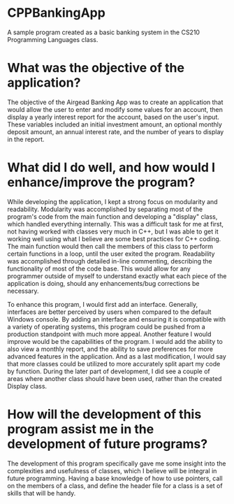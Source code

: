 # CPPBankingApp
A sample program created as a basic banking system in the CS210 Programming Languages class.

# What was the objective of the application?
The objective of the Airgead Banking App was to create an application that would allow the user to enter and modify some values for an account, then display a yearly interest report for the account, based on the user's input. These variables included an initial investment amount, an optional monthly deposit amount, an annual interest rate, and the number of years to display in the report.

# What did I do well, and how would I enhance/improve the program?
While developing the application, I kept a strong focus on modularity and readability. Modularity was accomplished by separating most of the program's code from the main function and developing a "display" class, which handled everything internally. This was a difficult task for me at first, not having worked with classes very much in C++, but I was able to get it working well using what I believe are some best practices for C++ coding. The main function would then call the members of this class to perform certain functions in a loop, until the user exited the program. Readability was accomplished through detailed in-line commenting, describing the functionality of most of the code base. This would allow for any programmer outside of myself to understand exactly what each piece of the application is doing, should any enhancements/bug corrections be necessary.

To enhance this program, I would first add an interface. Generally, interfaces are better perceived by users when compared to the default Windows console. By adding an interface and ensuring it is compatible with a variety of operating systems, this program could be pushed from a production standpoint with much more appeal. Another feature I would improve would be the capabilities of the program. I would add the ability to also view a monthly report, and the ability to save preferences for more advanced features in the application. And as a last modification, I would say that more classes could be utilized to more accurately split apart my code by function. During the later part of development, I did see a couple of areas where another class should have been used, rather than the created Display class.

# How will the development of this program assist me in the development of future programs?
The development of this program specifically gave me some insight into the complexities and usefulness of classes, which I believe will be integral in future programming. Having a base knowledge of how to use pointers, call on the members of a class, and define the header file for a class is a set of skills that will be handy.
